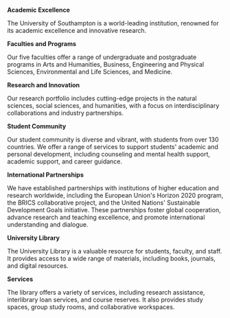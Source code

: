 **Academic Excellence**

The University of Southampton is a world-leading institution, renowned for its academic excellence and innovative research.

**Faculties and Programs**

Our five faculties offer a range of undergraduate and postgraduate programs in Arts and Humanities, Business, Engineering and Physical Sciences, Environmental and Life Sciences, and Medicine.

**Research and Innovation**

Our research portfolio includes cutting-edge projects in the natural sciences, social sciences, and humanities, with a focus on interdisciplinary collaborations and industry partnerships.

**Student Community**

Our student community is diverse and vibrant, with students from over 130 countries. We offer a range of services to support students' academic and personal development, including counseling and mental health support, academic support, and career guidance.

**International Partnerships**

We have established partnerships with institutions of higher education and research worldwide, including the European Union's Horizon 2020 program, the BRICS collaborative project, and the United Nations' Sustainable Development Goals initiative. These partnerships foster global cooperation, advance research and teaching excellence, and promote international understanding and dialogue.

**University Library**

The University Library is a valuable resource for students, faculty, and staff. It provides access to a wide range of materials, including books, journals, and digital resources.

**Services**

The library offers a variety of services, including research assistance, interlibrary loan services, and course reserves. It also provides study spaces, group study rooms, and collaborative workspaces.
